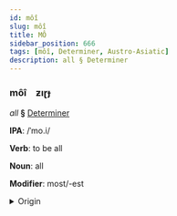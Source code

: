 ```yaml
---
id: môî
slug: môî
title: MÔ
sidebar_position: 666
tags: [môî, Determiner, Austro-Asiatic]
description: all § Determiner
---
```


### môî&emsp;<span kind="abugida">ƶıɽɟ</span>

*all* **§** [Determiner](../../tags/Determiner)

**IPA**: /ˈmo.i/

**Verb**: to be all

**Noun**: all

**Modifier**: most/-est

<details>
    <summary>Origin</summary>
    Vietnamese mọi   [mɔj˨˩ʔ]<br/>
    <em>Austro-Asiatic Language Family</em>
</details>